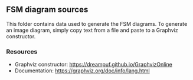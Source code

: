 ## FSM diagram sources

This folder contains data used to generate the FSM diagrams. To generate an image diagram, simply copy text from a file and paste to a Graphviz constructor.

### Resources

- Graphviz constructor: https://dreampuf.github.io/GraphvizOnline
- Documentation: https://graphviz.org/doc/info/lang.html
